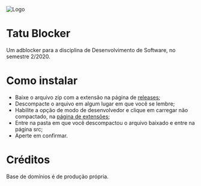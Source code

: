 ![Logo](https://raw.githubusercontent.com/MRLimcon/Adblock/main/logo.jpg)
# Tatu Blocker
Um adblocker para a disciplina de Desenvolvimento de Software, no semestre 2/2020.

# Como instalar

- Baixe o arquivo zip com a extensão na página de [releases](https://github.com/MRLimcon/Adblock/releases);
- Descompacte o arquivo em algum lugar em que você se lembre;
- Habilite a opção de modo de desenvolvedor e clique em carregar não compactado, na [página de extensões](chrome://extensions/);
- Entre na pasta em que você descompactou o arquivo baixado e entre na página src;
- Aperte em confirmar.

# Créditos
Base de domínios é de produção própria.
